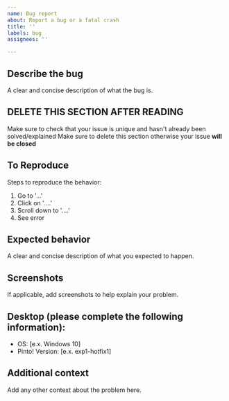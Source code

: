 ```yaml
---
name: Bug report
about: Report a bug or a fatal crash
title: ''
labels: bug
assignees: ''

---
```


## Describe the bug
A clear and concise description of what the bug is.

## DELETE THIS SECTION AFTER READING
Make sure to check that your issue is unique and hasn't already been solved/explained
Make sure to delete this section otherwise your issue **will be closed**

## To Reproduce
Steps to reproduce the behavior:
1. Go to '...'
2. Click on '....'
3. Scroll down to '....'
4. See error

## Expected behavior
A clear and concise description of what you expected to happen.

## Screenshots
If applicable, add screenshots to help explain your problem.

## Desktop (please complete the following information):
- OS: [e.x. Windows 10]
- Pinto! Version: [e.x. exp1-hotfix1]

## Additional context
Add any other context about the problem here.
